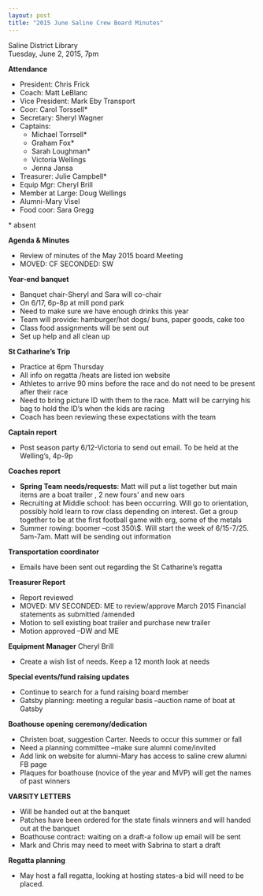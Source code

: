 ```yaml
---
layout: post  
title: "2015 June Saline Crew Board Minutes"
---
```


Saline District Library  
Tuesday, June 2, 2015, 7pm

**Attendance**

-   President: Chris Frick
-   Coach: Matt LeBlanc
-   Vice President: Mark Eby Transport
-   Coor: Carol Torssell\*
-   Secretary: Sheryl Wagner
-   Captains:
    -   Michael Torrsell\*
    -   Graham Fox\*
    -   Sarah Loughman\*
    -   Victoria Wellings
    -   Jenna Jansa
-   Treasurer: Julie Campbell\*
-   Equip Mgr: Cheryl Brill
-   Member at Large: Doug Wellings
-   Alumni-Mary Visel
-   Food coor: Sara Gregg

\* absent

**Agenda & Minutes**

-   Review of minutes of the May 2015 board Meeting
-   MOVED: CF SECONDED: SW

**Year-end banquet**

-   Banquet chair-Sheryl and Sara will co-chair
-   On 6/17, 6p-8p at mill pond park
-   Need to make sure we have enough drinks this year
-   Team will provide: hamburger/hot dogs/ buns, paper goods, cake too
-   Class food assignments will be sent out
-   Set up help and all clean up

**St Catharine’s Trip**

-   Practice at 6pm Thursday
-   All info on regatta /heats are listed ion website
-   Athletes to arrive 90 mins before the race and do not need to be present
    after their race
-   Need to bring picture ID with them to the race. Matt will be carrying his
    bag to hold the ID’s when the kids are racing
-   Coach has been reviewing these expectations with the team

**Captain report**

-   Post season party 6/12-Victoria to send out email. To be held at the
    Welling’s, 4p-9p

**Coaches report**

-   **Spring Team needs/requests**: Matt will put a list together but main items
    are a boat trailer , 2 new fours’ and new oars
-   Recruiting at Middle school: has been occurring. Will go to orientation,
    possibly hold learn to row class depending on interest. Get a group together
    to be at the first football game with erg, some of the metals
-   Summer rowing: boomer –cost 350\\$. Will start the week of 6/15-7/25.
    5am-7am. Matt will be sending out information

**Transportation coordinator**

-   Emails have been sent out regarding the St Catharine’s regatta

**Treasurer Report**

-   Report reviewed
-   MOVED: MV SECONDED: ME to review/approve March 2015 Financial statements as
    submitted /amended
-   Motion to sell existing boat trailer and purchase new trailer
-   Motion approved –DW and ME

**Equipment Manager** Cheryl Brill

-   Create a wish list of needs. Keep a 12 month look at needs

**Special events/fund raising updates**

-   Continue to search for a fund raising board member
-   Gatsby planning: meeting a regular basis –auction name of boat at Gatsby

**Boathouse opening ceremony/dedication**

-   Christen boat, suggestion Carter. Needs to occur this summer or fall
-   Need a planning committee –make sure alumni come/invited
-   Add link on website for alumni-Mary has access to saline crew alumni FB page
-   Plaques for boathouse (novice of the year and MVP) will get the names of
    past winners

**VARSITY LETTERS**

-   Will be handed out at the banquet
-   Patches have been ordered for the state finals winners and will handed out
    at the banquet
-   Boathouse contract: waiting on a draft-a follow up email will be sent
-   Mark and Chris may need to meet with Sabrina to start a draft

**Regatta planning**

-   May host a fall regatta, looking at hosting states-a bid will need to
    be placed.


